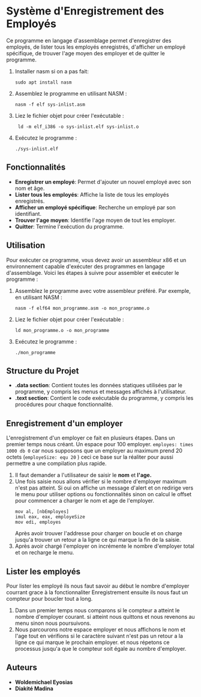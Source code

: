 # Système d'Enregistrement des Employés
Ce programme en langage d'assemblage permet d'enregistrer des employés, de lister tous les employés enregistrés, d'afficher un employé spécifique, de trouver l'age moyen des employer et de quitter le programme.

1. Installer nasm si on a pas fait:
    ```
    sudo apt install nasm
    ```
2. Assemblez le programme en utilisant NASM :
    ```
    nasm -f elf sys-inlist.asm
    ```
3. Liez le fichier objet pour créer l'exécutable :
    ```
     ld -m elf_i386 -o sys-inlist.elf sys-inlist.o
    ```
4. Exécutez le programme :
    ```
    ./sys-inlist.elf 
    ```

## Fonctionnalités

- **Enregistrer un employé**: Permet d'ajouter un nouvel employé avec son nom et âge.
- **Lister tous les employés**: Affiche la liste de tous les employés enregistrés.
- **Afficher un employé spécifique**: Recherche un employé par son identifiant.
- **Trouver l'age moyen**: Identifie l'age moyen de tout les employer.
- **Quitter**: Termine l'exécution du programme.

## Utilisation

Pour exécuter ce programme, vous devez avoir un assembleur x86 et un environnement capable d'exécuter des programmes en langage d'assemblage. Voici les étapes à suivre pour assembler et exécuter le programme :

1. Assemblez le programme avec votre assembleur préféré. Par exemple, en utilisant NASM :
    ```
    nasm -f elf64 mon_programme.asm -o mon_programme.o
    ```
2. Liez le fichier objet pour créer l'exécutable :
    ```
    ld mon_programme.o -o mon_programme
    ```
3. Exécutez le programme :
    ```
    ./mon_programme
    ```

## Structure du Projet

- **.data section**: Contient toutes les données statiques utilisées par le programme, y compris les menus et messages affichés à l'utilisateur.
- **.text section**: Contient le code exécutable du programme, y compris les procédures pour chaque fonctionnalité.


## Enregistrement d'un employer

L'enregistrement d'un employer ce fait en plusieurs étapes.
Dans un premier temps nous créant. 
Un espace pour 100 employer. 
``employes: times 1000 db 0`` car nous supposons que un employer au maximum prend 20 octets (``employeSize: equ 20``  ) ceci ce base sur la réaliter pour aussi permettre a une compilation plus rapide.


1. Il faut demander a l'utilisateur de saisir le **nom** et **l'age.**
2. Une fois saisie nous allons vérifier si le nombre d'employer maximum n'est pas atteint. Si oui on affiche un message d'alert et on redirige vers le menu pour utiliser options ou fonctionnalités sinon on calcul le offset pour commencer a charger le nom et age de l'employer.
    ```
    mov al, [nbEmployes]
    imul eax, eax, employeSize
    mov edi, employes
    ```
    Après avoir trouver l'addresse pour charger on boucle et on charge jusqu'a trouver un retour a la ligne ce qui marque la fin de la saisie.
3. Après avoir chargé l'employer on incrémente le nombre d'employer total et on recharge le menu.

## Lister les employés
Pour lister les employé ils nous faut savoir au début le nombre d'employer courrant grace à la fonctionnaliter Enregistrement ensuite ils nous faut un compteur pour boucler tout a long.
1. Dans un premier temps nous comparons si le compteur a atteint le nombre d'employer courant. si atteint nous quittons et nous revenons au menu sinon nous poursuivons.
2. Nous parcourons notre espace employer et nous affichons le nom et l'age tout en vérifions si le caractère suivant n'est pas un retour a la ligne ce qui marque le prochain employer. et nous répetons ce processus jusqu'a que le compteur soit égale au nombre d'employer. 

## Auteurs

- **Woldemichael Eyosias**
- **Diakité Madina**

